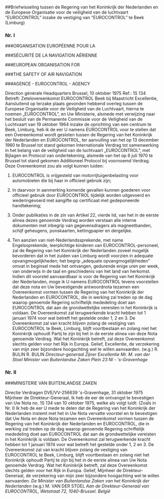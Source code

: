 <meta http-equiv='Content-Type' content='text/html; charset=utf-8' />

##Briefwisseling tussen de Regering van het Koninkrijk der Nederlanden en de Europese Organisatie voor de veiligheid van de luchtvaart “EUROCONTROL” inzake de vestiging van “EUROCONTROL” te Beek (Limburg)

### Nr.  I  

###ORGANISATION EUROPÉENNE POUR LA

###SÉCURITÉ DE LA NAVIGATION AÉRIENNE

###EUROPEAN ORGANISATION FOR

###THE SAFETY OF AIR NAVIGATION

###AGENCE - EUROCONTROL - AGENCY

Direction générale Headquarters Brussel, 10 oktober 1975 Ref.: 1S 134 Betreft: Zetelovereenkomst EUROCONTROL Beek bij Maastricht Excellentie, Aansluitend op terzake plaats gevonden hebbend overleg tussen de Europese Organisatie voor de Veiligheid van de Luchtvaart, hierna te noemen „EUROCONTROL”, en Uw Ministerie, alsmede met verwijzing naar het besluit van de Permanente Commissie voor de Veiligheid van de Luchtvaart van 19 oktober 1964 inzake de oprichting van een centrum te Beek, Limburg, heb ik de eer U namens EUROCONTROL voor te stellen dat een Overeenkomst wordt gesloten tussen de Regering van het Koninkrijk der Nederlanden en EUROCONTROL, ter aanvulling van het op 13 december 1960 te Brussel tot stand gekomen Internationale Verdrag tot samenwerking in het belang van de veiligheid van de luchtvaart „EUROCONTROL”, met Bijlagen en Protocol van ondertekening, alsmede van het op 6 juli 1970 te Brussel tot stand gekomen Additioneel Protocol bij voornoemd Verdrag. Deze Overeenkomst zou als volgt kunnen luiden: 

1. EUROCONTROL is vrijgesteld van motorrijtuigenbelasting voor automobielen die bij haar in officieel gebruik zijn;  

2. In daarvoor in aanmerking komende gevallen kunnen goederen voor officieel gebruik door EUROCONTROL tijdelijk worden uitgevoerd en wederingevoerd met aangifte op certificaat met gedeponeerde handtekening;  

3. Onder publikaties in de zin van Artikel 22, vierde lid, van het in de eerste alinea dezes genoemde Verdrag worden verstaan alle interne dokumenten met inbegrip van gegevensdragers als magneetbanden, schijf geheugens, ponskaarten, kettingpapier en dergelijke.  

4. Ten aanzien van niet-Nederlandssprekende, met name Engelssprekende, leerplichtige kinderen van EUROCONTROL-personeel, zal de Regering van het Koninkrijk der Nederlanden zoveel mogelijk bevorderen dat in het zuiden van Limburg wordt voorzien in adequate opvangmogelijkheden; het begrip „adequate opvangmogelijkheden” omvat in beginsel mede het ontvangen, gedurende enige uren per week, van onderwijs in de taal en geschiedenis van het land van herkomst.   Indien dit voorstel aanvaardbaar is voor de Regering van het Koninkrijk der Nederlanden, moge ik U namens EUROCONTROL tevens voorstellen dat deze nota en Uw bevestigende antwoordnota tezamen een Overeenkomst vormen tussen de Regering van het Koninkrijk der Nederlanden en EUROCONTROL, die in werking zal treden op de dag waarop genoemde Regering schriftelijk mededeling doet aan EUROCONTROL dat aan de grondwettelijke vereisten in het Koninkrijk is voldaan. De Overeenkomst zal terugwerkende kracht hebben tot 1 januari 1974 voor wat betreft het gestelde onder 1, 2 en 3. De Overeenkomst zal van kracht blijven zolang de vestiging van EUROCONTROL te Beek, Limburg, blijft voortbestaan en zolang niet het Koninkrijk ophoudt Partij te zijn bij het in de eerste alinea van deze Nota genoemde Verdrag. Wat het Koninkrijk betreft, zal deze Overeenkomst slechts gelden voor het Rijk in Europa. Gelief, Excellentie, de verzekering van mijn zeer bijzondere hoogachting wel te willen aanvaarden. (w.g.) R. BULIN R. BULIN  *Directeur-generaal*   *Zijner Excellentie*   *Mr. M. van der Stoel*   *Minister van Buitenlandse Zaken*   *Plein 23*   *Nl - 's-Gravenhage*    

### Nr.  II  

###MINISTERIE VAN BUITENLANDSE ZAKEN

Directie Verdragen DVE/VV-256639 's-Gravenhage, 31 oktober 1975 Mijnheer de Direkteur-Generaal, Ik heb de eer de ontvangst te bevestigen van Uw Nota no. 1S 134 van 10 oktober 1975, welke als volgt luidt:  (Zoals in Nr. I)  Ik heb de eer U mede te delen dat de Regering van het Koninkrijk der Nederlanden instemt met het in Uw Nota vervatte voorstel en te bevestigen dat Uw Nota en deze Nota tezamen een Overeenkomst vormen tussen de Regering van het Koninkrijk der Nederlanden en EUROCONTROL, die in werking zal treden op de dag waarop genoemde Regering schriftelijk mededeling doet aan EUROCONTROL dat aan de grondwettelijke vereisten in het Koninkrijk is voldaan. De Overeenkomst zal terugwerkende kracht hebben tot 1 januari 1974 voor wat betreft het gestelde onder 1, 2 en 3. De Overeenkomst zal van kracht blijven zolang de vestiging van EUROCONTROL te Beek, Limburg, blijft voortbestaan en zolang niet het Koninkrijk ophoudt Partij te zijn bij het in de eerste alinea van Uw Nota genoemde Verdrag. Wat het Koninkrijk betreft, zal deze Overeenkomst slechts gelden voor het Rijk in Europa. Gelief, Mijnheer de Direkteur-Generaal, de verzekering van mijn zeer bijzondere hoogachting wel te willen aanvaarden.  *De Minister van Buitenlandse Zaken*   *van het*   *Koninkrijk der Nederlanden*  (w.g.) M. VAN DER STOEL  *Aan de Direkteur-Generaal*   *van EUROCONTROL,*   *Wetstraat 72,*   *1040-Brussel.*   *België*    
